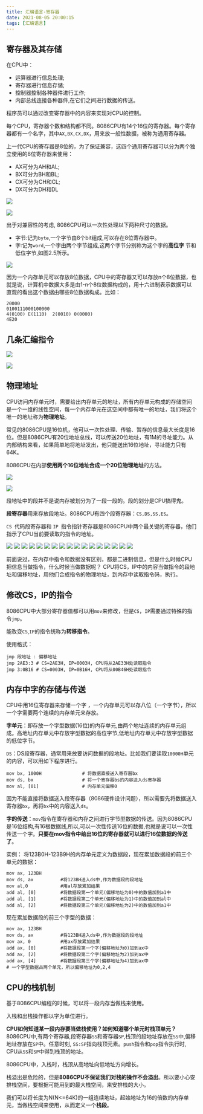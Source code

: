 ```yaml
---
title: 汇编语言-寄存器
date: 2021-08-05 20:00:15
tags: [汇编语言]
---
```

## 寄存器及其存储
在CPU中：
- 运算器进行信息处理;
- 寄存器进行信息存储;
- 控制器控制各种器件进行工作;
- 内部总线连接各种器件,在它们之间进行数据的传送。

程序员可以通过改变寄存器中的内容来实现对CPU的控制。

每个CPU，寄存器个数和结构都不同。8086CPU有14个16位的寄存器。每个寄存器都有一个名字，其中`AX,BX,CX,DX`，用来放一般性数据，被称为通用寄存器。

上一代CPU的寄存器是8位的，为了保证兼容，这四个通用寄存器可以分为两个独立使用的8位寄存器来使用：

- AX可分为AH和AL;
- BX可分为BH和BL;
- CX可分为CH和CL;
- DX可分为DH和DL

![](https://gitee.com/dominic_z/markdown_picbed/raw/master/img/20210806100400.png)

![](https://gitee.com/dominic_z/markdown_picbed/raw/master/img/20210806100416.png)

出于对兼容性的考虑, 8086CPU可以一次性处理以下两种尺寸的数据。
- 字节:记为`byte`,一个字节由8个bit组成,可以存在8位寄存器中。
- 字:记为`word`,一个字由两个字节组成,这两个字节分别称为这个字的**高位字**
节和低位字节,如图2.5所示。

![](https://gitee.com/dominic_z/hexomarkdown_picbed/raw/master/img/20210806100636.png)

因为一个内存单元可以存放8位数据，CPU中的寄存器又可以存放n个8位数据，也就是说，计算机中数据大多是由1-n个8位数据构成的，用十六进制表示数据可以直观的看出这个数据由哪些8位数据构成。比如：
```
20000
0100111000100000
4(0100) E(1110)  2(0010) 0(0000)
4E20
```

## 几条汇编指令

![](https://gitee.com/dominic_z/markdown_picbed/raw/master/img/20210806102349.png)

![](https://gitee.com/dominic_z/markdown_picbed/raw/master/img/20210806140628.png)

## 物理地址

CPU访问内存单元时，需要给出内存单元的地址，所有内存单元构成的存储空间是一个一维的线性空间，每一个内存单元在这空间中都有唯一的地址，我们将这个唯一的地址称为**物理地址**。

常见的8086CPU是16位机，他可以一次性处理、传输、暂存的信息最大长度是16位。但是8086CPU有20位地址总线，可以传送20位地址，有1M的寻址能力。从内部结构来看，如果简单地将地址发出，他只能送出16位地址，寻址能力只有64K。

8086CPU在内部**使用两个16位地址合成一个20位物理地址**的方法。

![](https://gitee.com/dominic_z/markdown_picbed/raw/master/img/20210806142816.png)

![](https://gitee.com/dominic_z/markdown_picbed/raw/master/img/20210806143245.png)

段地址中的段并不是说内存被划分为了一段一段的。段的划分是CPU搞得鬼。

**段寄存器**用来存放段地址。8086CPU有四个段寄存器：`CS,DS,SS,ES`。

`CS `代码段寄存器和 `IP `指令指针寄存器是8086CPU中两个最关键的寄存器，他们指示了CPU当前要读取的指令的地址。

![](https://gitee.com/dominic_z/markdown_picbed/raw/master/img/20210806163009.png)
![](https://gitee.com/dominic_z/markdown_picbed/raw/master/img/20210806163041.png)
![](https://gitee.com/dominic_z/markdown_picbed/raw/master/img/20210806163058.png)
![](https://gitee.com/dominic_z/markdown_picbed/raw/master/img/20210806163122.png)
![](https://gitee.com/dominic_z/markdown_picbed/raw/master/img/20210806163154.png)
![](https://gitee.com/dominic_z/markdown_picbed/raw/master/img/20210806163212.png)
![](https://gitee.com/dominic_z/markdown_picbed/raw/master/img/20210806163228.png)
![](https://gitee.com/dominic_z/markdown_picbed/raw/master/img/20210806163254.png)
![](https://gitee.com/dominic_z/markdown_picbed/raw/master/img/20210806163323.png)
![](https://gitee.com/dominic_z/markdown_picbed/raw/master/img/20210806163710.png)
![](https://gitee.com/dominic_z/markdown_picbed/raw/master/img/20210806163412.png)
![](https://gitee.com/dominic_z/markdown_picbed/raw/master/img/20210806163426.png)
![](https://gitee.com/dominic_z/markdown_picbed/raw/master/img/20210806163907.png)
![](https://gitee.com/dominic_z/markdown_picbed/raw/master/img/20210806163932.png)
![](https://gitee.com/dominic_z/markdown_picbed/raw/master/img/20210806170354.png)
![](https://gitee.com/dominic_z/markdown_picbed/raw/master/img/20210806170432.png)
![](https://gitee.com/dominic_z/markdown_picbed/raw/master/img/20210806171935.png)

前面说过，在内存中指令和数据没有区别，都是二进制信息，但是什么时候CPU把信息当做指令，什么时候当做数据呢？
CPU将CS，IP中的内容当做指令的段地址和偏移地址，用他们合成指令的物理地址，到内存中读取指令码，执行。

## 修改CS，IP的指令
8086CPU中大部分寄存器值都可以用`mov`来修改，但是`CS`，`IP`需要通过特殊的指令`jmp`。

能改变`CS`,`IP`的指令统称为**转移指令**。

使用格式：
```
jmp 段地址 : 偏移地址
jmp 2AE3:3 # CS=2AE3H, IP=0003H, CPU将从2AE33H处读取指令
jmp 3:0B16 # CS=0003H, IP=0B16H, CPU将从00B46H处读取指令
```

## 内存中字的存储与传送
CPU中用16位寄存器来存储一个字 ，一个内存单元可以存八位（一个字节），所以一个字需要两个连续的内存单元来存放。

**字单元**：即存放一个字型数据(16位)的内存单元,由两个地址连续的内存单元组成。高地址内存单元中存放字型数据的高位字节,低地址内存单元中存放字型数据的低位字节。

`DS`：DS段寄存器，通常用来放要访问数据的段地址。比如我们要读取`10000H`单元的内容，可以用如下程序进行。

```
mov bx, 1000H               # 将数据直接送入寄存器bx
mov ds, bx                  # 将一个寄存器bs的内容送入ds寄存器
mov al, [01]                # 内存单元偏移0
```
因为不能直接将数据送入段寄存器（8086硬件设计问题），所以需要先将数据送入寄存器`bx`，再将`bx`中的内容送入`ds`。

**字的传送**：`mov`指令在寄存器和内存之间进行字节型数据的传送。因为8086CPU是16位结构,有16根数据线,所以,可以一次性传送16位的数据,也就是说可以一次性传送一个字。**只要在mov指令中给出16位的寄存器就可以进行16位数据的传送了**。

实例：
将123B0H-123B9H的内存单元定义为数据段，现在累加数据段的前三个单元的数据：
```
mov ax, 123BH
mov ds, ax          #将123BH送入ds中,作为数据段的段地址
mov al,0            #用al存放累加结果
add al, [0]         #将数据段第一个单元(偏移地址为0)中的数值加到a1中
add al, [1]         #将数据段第二个单元(偏移地址为1)中的数值加到al中
add al, [2]         #将数据段第三个单元(偏移地址为2)中的数值加到a1中
```
现在累加数据段的前三个字型的数据：
```
mov ax, 123BH
mov ds, ax          #将123BH送入ds中,作为数据段的段地址
mov ax, 0           #用ax存放累加结果
add ax, [0]         #将数据段第一个字(偏移地址为0)加到ax中
add ax, [2]         #将数据段第二个字(偏移地址为2)加到ax中
add ax, [4]         #将数据段第三个字(偏移地址为4)加到ax中
# 一个字型数据占两个单元，所以偏移地址为0,2,4
```

## CPU的栈机制
基于8086CPU编程的时候，可以将一段内存当做栈来使用。

入栈和出栈操作都以字为单位进行。

**CPU如何知道某一段内存要当做栈使用？如何知道哪个单元时栈顶单元？**
8086CPU中,有两个寄存器,段寄存器`SS`和寄存器`SP`,栈顶的段地址存放在`SS`中,偏移地址存放在`SP`中。任意时刻, `SS:SP`指向栈顶元素。`push`指令和`pop`指令执行时, CPU从`SS`和`SP`中得到栈顶的地址。

8086CPU中，入栈时，栈顶从高地址向低地址方向增长。

栈溢出是危险的，但是**8086CPU不保证我们对栈的操作不会溢出**。所以要小心安排栈空间，要根据可能用到的最大栈空间，来安排栈的大小。

我们可以将长度为N(N<=64K)的一组连续地址，起始地址为16的倍数的内存单元，当做栈空间来使用，从而定义一个**栈段**。


